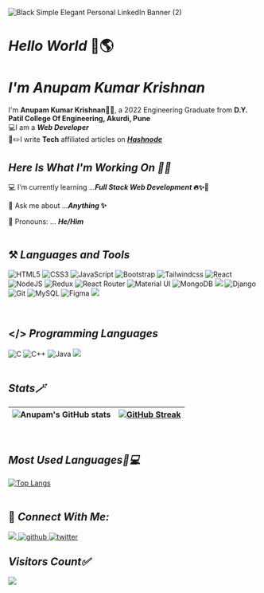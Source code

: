 ![Black Simple Elegant Personal LinkedIn Banner (2)](https://github.com/anupam-kumar-krishnan/anupam-kumar-krishnan/assets/69143883/d213e0ce-7209-41ab-9243-14f8d43896e2)

# _Hello World_ 👋🌎<br>
# _I'm Anupam Kumar Krishnan_ 
I'm <b>Anupam Kumar Krishnan👨‍💻</b>, a 2022 Engineering Graduate from <b>D.Y. Patil College Of Engineering, Akurdi, Pune</b>
<br>
💻I am a <b>_Web Developer_</b><br>
📝✏️I write <b>Tech</b> affiliated articles on <b>_[Hashnode](https://anupamkumarkrishnan.hashnode.dev/)_</b><br>


## _Here Is What I'm Working On  👨‍💻_

  💻 I’m currently learning  ...<strong>_Full Stack Web Development_ 🔥✨🚀</strong>

  🤔 Ask me about  ...<strong>_Anything_ ✨</strong>
  
  👦 Pronouns:  ... <strong>_He/Him_</strong> 
 <br><br>
  
  ## ⚒ _Languages and Tools_
   <img alt="HTML5" src="https://img.shields.io/badge/html5-orange.svg?style=for-the-badge&logo=html5&logoColor=white"/>  <img alt="CSS3" src="https://img.shields.io/badge/css3-blue.svg?style=for-the-badge&logo=css3&logoColor=white"/>  <img alt="JavaScript" src="https://img.shields.io/badge/JavaScript-F7DF1E?style=for-the-badge&logo=JavaScript&logoColor=white"/> <img alt="Bootstrap" src="https://img.shields.io/badge/Bootstrap-563D7C?style=for-the-badge&logo=bootstrap&logoColor=white"/> <img alt="Tailwindcss" src="https://img.shields.io/badge/Tailwind_CSS-38B2AC?style=for-the-badge&logo=tailwind-css&logoColor=white"/> <img alt="React" src="https://img.shields.io/badge/React-20232A?style=for-the-badge&logo=react&logoColor=61DAFB"/>  ![NodeJS](https://img.shields.io/badge/Node.js-43853D?style=for-the-badge&logo=node.js&logoColor=white)  <img alt="Redux" src="https://img.shields.io/badge/Redux-593D88?style=for-the-badge&logo=redux&logoColor=white"/> <img alt="React Router" src="https://img.shields.io/badge/React_Router-CA4245?style=for-the-badge&logo=react-router&logoColor=white" /> <img alt="Material UI" src="https://img.shields.io/badge/Material--UI-0081CB?style=for-the-badge&logo=material-ui&logoColor=white"/> <img alt="MongoDB" src="https://img.shields.io/badge/MongoDB-4EA94B?style=for-the-badge&logo=mongodb&logoColor=white"/> <img src="https://img.shields.io/badge/Express.js-404D59?style=for-the-badge" />  <img alt="Django" src="https://img.shields.io/badge/Django-092E20?style=for-the-badge&logo=django&logoColor=white"/> <img alt="Git" src="https://img.shields.io/badge/GIT-E44C30?style=for-the-badge&logo=git&logoColor=white"/>  <img alt="MySQL" src="https://img.shields.io/badge/MySQL-00000F?style=for-the-badge&logo=mysql&logoColor=white"/> <img alt="Figma" src="https://img.shields.io/badge/Figma-F24E1E?style=for-the-badge&logo=figma&logoColor=white"/> <img src="https://img.shields.io/badge/Visual_Studio_Code-0078D4?style=for-the-badge&logo=visual%20studio%20code&logoColor=white" />
  
<br>
  
 ## </> _Programming Languages_

 <img alt="C" src="https://img.shields.io/badge/C-00599C?style=for-the-badge&logo=c&logoColor=white"/> <img alt="C++" src="https://img.shields.io/badge/C%2B%2B-00599C?style=for-the-badge&logo=c%2B%2B&logoColor=white"/> <img alt="Java" src="https://img.shields.io/badge/Java-ED8B00?style=for-the-badge&logo=openjdk&logoColor=white"/> <img src="https://img.shields.io/badge/Python-3776AB?style=for-the-badge&logo=python&logoColor=white" />
 <br><br>
 
 ## _Stats🪄_

|![Anupam's GitHub stats](https://github-readme-stats.vercel.app/api?username=anupam-kumar-krishnan&show_icons=true&theme=gotham)|[![GitHub Streak](https://nirzak-streak-stats.vercel.app?user=anupam-kumar-krishnan&theme=gotham)](https://git.io/streak-stats)|
|-----|-----|


 <br>
 
 ## _Most Used Languages🚀💻_

[![Top Langs](https://github-readme-stats.vercel.app/api/top-langs/?username=anupam-kumar-krishnan&layout=compact&theme=gotham)](https://github.com/anupam-kumar-krishnan)<br>
 <br>
<!--
## Recent Projects
<a href="https://github.com/anupam-kumar-krishnan/Hire-Youtubers">
<img src="https://github-readme-stats.vercel.app/api/pin/?username=anupam-kumar-krishnan&repo=Hire-Youtubers&show_icons=true&theme=gotham "></a>
<a href="https://github.com/anupam-kumar-krishnan/News-Aggregator-Khabrilal"><img src="https://github-readme-stats.vercel.app/api/pin/?username=anupam-kumar-krishnan&repo=News-Aggregator-Khabrilal&show_icons=true&theme=gotham"></a> -->

 
## 🤝 _Connect With Me:_  

 <a href= "https://www.linkedin.com/in/anupamkumarkrishnan/" target="_blank"> 
<img src="https://img.shields.io/badge/LinkedIn-0077B5?style=for-the-badge&logo=linkedin&logoColor=white" />
</a>
<a href="https://github.com/anupam-kumar-krishnan" target="_blank">
<img src="https://img.shields.io/badge/GitHub-100000?style=for-the-badge&logo=github&logoColor=white" alt=github />
</a>
<a href="https://twitter.com/krishnan_anupan" target="_blank">
<img src="https://img.shields.io/badge/Twitter-1DA1F2?style=for-the-badge&logo=twitter&logoColor=white" alt="twitter" />
</a>

 ## _Visitors Count✅_<br>
  <img src="https://profile-counter.glitch.me/anupam-kumar-krishnan/count.svg" />




